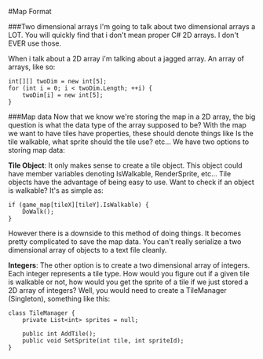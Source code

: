 #Map Format

###Two dimensional arrays
I'm going to talk about two dimensional arrays a LOT. You will quickly find that i don't mean proper C# 2D arrays. I don't EVER use those. 

When i talk about a 2D array i'm talking about a jagged array. An array of arrays, like so:

```
int[][] twoDim = new int[5];
for (int i = 0; i < twoDim.Length; ++i) {
    twoDim[i] = new int[5];
}
```

###Map data
Now that we know we're storing the map in a 2D array, the big question is what the data type of the array supposed to be? With the map we want to have tiles have properties, these should denote things like Is the tile walkable, what sprite should the tile use? etc... We have two options to storing map data:

**Tile Object**: It only makes sense to create a tile object. This object could have member variables denoting IsWalkable, RenderSprite, etc... Tile objects have the advantage of being easy to use. Want to check if an object is walkable? It's as simple as:

```
if (game_map[tileX][tileY].IsWalkable) {
    DoWalk();
}
```

However there is a downside to this method of doing things. It becomes pretty complicated to save the map data. You can't really serialize a two dimensional array of objects to a text file cleanly.


**Integers**: The other option is to create a two dimensional array of integers. Each integer represents a tile type. How would you figure out if a given tile is walkable or not, how would you get the sprite of a tile if we just stored a 2D array of integers? Well, you would need to create a TileManager (Singleton), something like this:

```
class TileManager {
    private List<int> sprites = null;
    
    public int AddTile();
    public void SetSprite(int tile, int spriteId);
}
```

